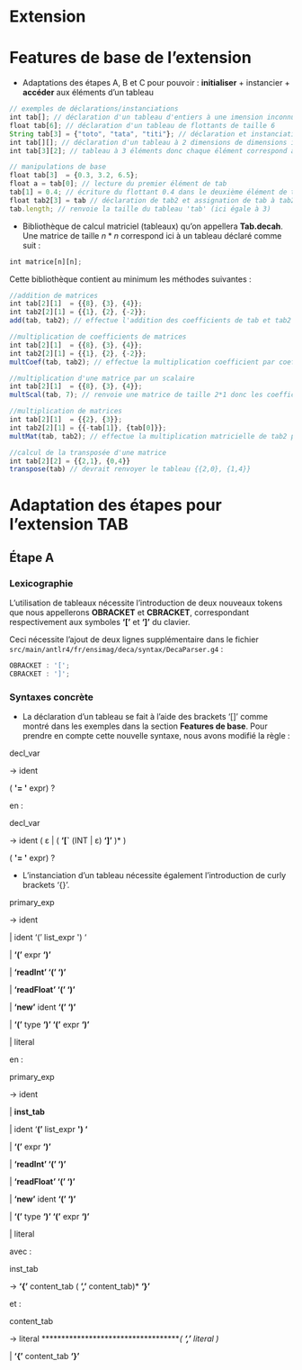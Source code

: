 # Extension

# Features de base de l’extension

- Adaptations des étapes A, B et C pour pouvoir : **initialiser** + instancier + **accéder** aux éléments d’un tableau

```jsx
// exemples de déclarations/instanciations
int tab[]; // déclaration d'un tableau d'entiers à une imension inconnue
float tab[6]; // déclaration d'un tableau de flottants de taille 6
String tab[3] = {"toto", "tata", "titi"}; // déclaration et instanciation d'un tableau de strings contenant 3 chaînes de caractères  
int tab[][]; // déclaration d'un tableau à 2 dimensions de dimensions inconnues
int tab[3][2]; // tableau à 3 éléments donc chaque élément correspond à un tableau à 2 éléments

// manipulations de base
float tab[3]  = {0.3, 3.2, 6.5};
float a = tab[0]; // lecture du premier élément de tab
tab[1] = 0.4; // écriture du flottant 0.4 dans le deuxième élément de tab
float tab2[3] = tab // déclaration de tab2 et assignation de tab à tab2
tab.length; // renvoie la taille du tableau 'tab' (ici égale à 3)
```

- Bibliothèque de calcul matriciel (tableaux) qu’on appellera **Tab.decah**. Une matrice de taille $n*n$ correspond ici à un tableau déclaré comme suit :

```jsx
int matrice[n][n];
```

Cette bibliothèque contient au minimum les méthodes suivantes :

```jsx
//addition de matrices
int tab[2][1]  = {{8}, {3}, {4}};
int tab2[2][1] = {{1}, {2}, {-2}};
add(tab, tab2); // effectue l'addition des coefficients de tab et tab2

//multiplication de coefficients de matrices
int tab[2][1]  = {{8}, {3}, {4}};
int tab2[2][1] = {{1}, {2}, {-2}};
multCoef(tab, tab2); // effectue la multiplication coefficient par coefficient de tab et tab2

//multiplication d'une matrice par un scalaire
int tab[2][1]  = {{8}, {3}, {4}};
multScal(tab, 7); // renvoie une matrice de taille 2*1 donc les coefficients sont ceux de tab multipliés par 7

//multiplication de matrices
int tab[2][1]  = {{2}, {3}};
int tab2[2][1] = {{-tab[1]}, {tab[0]}};
multMat(tab, tab2); // effectue la multiplication matricielle de tab2 par tab, le résultat est ici 0

//calcul de la transposée d'une matrice
int tab[2][2] = {{2,1}, {0,4}}
transpose(tab) // devrait renvoyer le tableau {{2,0}, {1,4}}
```

# Adaptation des étapes pour l’extension TAB

## Étape A

### Lexicographie

L’utilisation de tableaux nécessite l’introduction de deux nouveaux tokens que nous appellerons **OBRACKET** et **CBRACKET**, correspondant respectivement aux symboles **‘[’** et **‘]’** du clavier.

Ceci nécessite l’ajout de deux lignes supplémentaire dans le fichier `src/main/antlr4/fr/ensimag/deca/syntax/DecaParser.g4` :

```jsx
OBRACKET : '[';
CBRACKET : ']';
```

### Syntaxes concrète

- La déclaration d’un tableau se fait à l’aide des brackets ‘[]’ comme montré dans les exemples dans la section ********************************Features de base********************************. Pour prendre en compte cette nouvelle syntaxe, nous avons modifié la règle :

decl_var

→ ident 

( **'= '** expr) ?

en :

decl_var

→ ident ( ε | ( **‘[`** (INT | ε) **‘]’** )* ) 

( **'= '** expr) ?

- L’instanciation d’un tableau nécessite également l’introduction de curly brackets ‘{}’.

primary_exp

→ ident

| ident ‘(’ list_expr ') ‘

| **‘(’** expr **‘)’**

| **‘readInt’ ‘(’ ‘)’**

| **‘readFloat’ ‘(’ ‘)’**

| **‘new’** ident **‘(’ ‘)’**

| **‘(’** type **‘)’ ‘(’** expr **‘)’**

| literal

en :

primary_exp

→ ident

| **inst_tab**

| ident ‘**(’** list_expr **') ‘**

| **‘(’** expr **‘)’**

| **‘readInt’ ‘(’ ‘)’**

| **‘readFloat’ ‘(’ ‘)’**

| **‘new’** ident **‘(’ ‘)’**

| **‘(’** type **‘)’ ‘(’** expr **‘)’**

| literal

avec :

inst_tab

→ **‘{’** content_tab ( **’,’** content_tab)* **‘}’**

et :

content_tab

→ literal ************************************( **‘,’** literal )* 

| **‘{’** content_tab **‘}’**